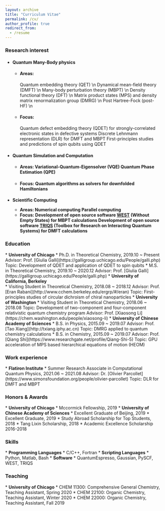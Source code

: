 ```yaml
---
layout: archive
title: "Curriculum Vitae"
permalink: /cv/
author_profile: true
redirect_from:
  - /resume
---
```


<!-- {% include base_path %}

[<span style="color:navy">[Download CV]</span>](http://sekwonlee.github.io/files/cv.pdf) -->

<h3> Research interest </h3> 

* <h4>Quantum Many-Body physics</h4>

  * <h4>Areas:</h4>
    Quantum embedding theory (QET) \n 
    Dynamical mean-field theory (DMFT) \n
    Many-body perturbation theory (MBPT) \n
    Density functional theory (DFT) \n
    Matrix product states (MPS) and density matrix renormalization group (DMRG) \n
    Post Hartree-Fock (post-HF) \n
    
  * <h4>Focus:</h4> 
    Quantum defect embedding theory (QDET) for strongly-correlated electronic states in defective systems 
    Discrete Lehnmann representation (DLR) for DMFT and MBPT 
    First-principles studies and predictions of spin qubits using QDET
    
* <h4>Quantum Simulation and Computation </h4>

  * <h4>Areas:</b>
    Variational-Quantum-Eigensolver (VQE)
    Quantum Phase Estimation (QPE)
    
  * <h4>Focus:</b> 
    Quantum algorithms as solvers for downfolded Hamiltonians
    
* <h4>Scientific Computing</b>

  * <b>Areas:</b> 
    Numerical computing 
    Parallel computing
  * <b>Focus:</b> 
    Development of open source software [WEST](http://www.west-code.org) (Without Empty States) for MBPT calculations 
    Development of open source software [TRIQS](https://triqs.github.io/triqs/latest) (Toolbox for Research on Interacting Quantum Systems) for DMFT calculations

<h3> Education </h3>
* <b>University of Chicago</b> 
  * Ph.D. in Theoretical Chemistry, 2019.10 ~ Present
  Advisor: Prof. [Giulia Galli](https://galligroup.uchicago.edu/People/galli.php)
  Topic: Development of QDET and application of QDET to spin qubits
  * M.S. in Theoretical Chemistry, 2019.10 ~ 2020.12
  Advisor: Prof. [Giulia Galli](https://galligroup.uchicago.edu/People/galli.php) 
* <b>University of California, Berkeley</b> <br>
  * Visiting Student in Theoretical Chemistry,  2018.08 ~ 2018.12
  Advisor: Prof. [Eran Rabani](http://www.cchem.berkeley.edu/ergrp/#/eran)
  Topic: First-principles studies of circular dichroism of chiral nanoparticles
* <b>University of Washington</b>
  * Visiting Student in Theoretical Chemistry,  2018.06 ~ 2018.08
  Topic: Development of two-component and four-component relativistic quantum chemistry program
  Advisor: Prof. [Xiaosong Li](https://chem.washington.edu/people/xiaosong-li)
* <b>University of Chinese Academy of Sciences</b>
  * B.S. in Physics, 2015.09 ~ 2019.07
  Advisor: Prof. [Tao Xiang](http://txiang.iphy.ac.cn)
  Topic: DMRG applied to quantum chemistry calculations
  * B.S. in Chemistry, 2015.09 ~ 2019.07
  Advisor: Prof. [Qiang Shi](https://www.researchgate.net/profile/Qiang-Shi-5)
  Topic: GPU acceleration of MPS based hierarchical equations of motion (HEOM) 
   
<h3> Work experience </h3>
* <b>Flatiron Institute</b>
  * Summer Research Associate in Computational Quantum Physics,  2021.06 ~ 2021.08
  Advisor: Dr. [Olivier Parcollet](https://www.simonsfoundation.org/people/olivier-parcollet)
  Topic: DLR for DMFT and MBPT

<h3> Honors & Awards </h3>
* <b>University of Chicago</b>
  * Mccormick Fellowship, 2019
* <b>University of Chinese Academy of Sciences</b>
  * Excellent Graduate of Beijing, 2019
  * Excellent Graduate, 2019
  * Study Abroad Scholarship for Top Students, 2018
  * Tang Lixin Scholarship, 2018
  * Academic Excellence Scholarship 2016-2018


<!-- * <b>2021 Microsoft Research PhD Fellowship</b>, 2021~2023 -->

<!-- Publications
======
  <ul>{% for post in site.publications reversed %}
    {% include archive-single-cv.html %}
  {% endfor %}</ul> -->

<h3> Skills </h3>
* <b>Programming Languages</b>
  * C/C++, Fortran
* <b>Scripting Languages</b>
  * Python, Matlab, Bash
* <b>Software</b>
  * QuantumEspresso, Gaussian, PySCF, WEST, TRIQS

<h3> Teaching </h3>
* <b>University of Chicago</b> 
  * CHEM 11300: Comprehensive General Chemistry, Teaching Assistant, Spring 2020
  * CHEM 22100: Organic Chemistry, Teaching Assistant, Winter 2020
  * CHEM 22000: Organic Chemistry, Teaching Assistant, Fall 2019
